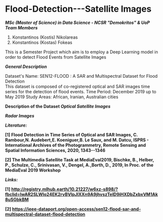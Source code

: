 # Flood-Detection---Satellite Images
<b><em><i>MSc (Master of Science) in Data Science - NCSR "Demokritos" & UoP</i></em></b> </br>
<b><em><i>Team Members </i></em></b>
  1.  Konstantinos (Kostis) Nikolareas
  2.  Konstantinos (Kostas) Fokeas

This is a Semester Project which aim is to employ a Deep Learning model in order to detect Flood Events from Satellite Images

<em><b><i>General Description</i></b></em>

Dataset's Name: SEN12-FLOOD : A SAR and Multispectral Dataset for Flood Detection </br>
This dataset is composed of co-registered optical and SAR images time series for the detection of flood events.
Time Period: December 2019 up to May 2019
Study Areas: African, Iranian, Australian cities


<b> Description of the Dataset <b>
  <em> Optical Satellite Images </em>
  
  
  <em> Radar Images </em>
  

<b><i>Literature:</i></b>

[1] Flood Detection in Time Series of Optical and SAR Images, C. Rambour,N. Audebert,E. Koeniguer,B. Le Saux,  and M. Datcu, ISPRS - International Archives of the Photogrammetry, Remote Sensing and Spatial Information Sciences, 2020, 1343--1346

[2] The Multimedia Satellite Task at MediaEval2019, Bischke, B., Helber, P., Schulze, C., Srinivasan, V., Dengel, A.,Borth, D., 2019, In Proc. of the MediaEval 2019 Workshop

<b><i>Links:</b></i>

[1] http://registry.mlhub.earth/10.21227/w6xz-s898/?fbclid=IwAR2SLWlo24EK2rvBVlpJlXXn9A9jhvszTeID9iHXDbZxbxVM1Ak8uSGbkBM

[2] https://ieee-dataport.org/open-access/sen12-flood-sar-and-multispectral-dataset-flood-detection
